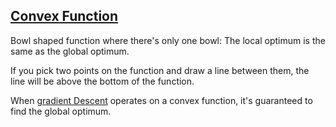 ## [Convex Function](#convex-function)

Bowl shaped function where there's only one bowl: The local optimum is the same as the global optimum.

If you pick two points on the function and draw a line between them, the line will be above the bottom of the function.

When [gradient Descent](#gradient-descent) operates on a convex function, it's guaranteed to find the global optimum.